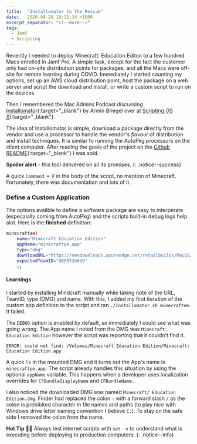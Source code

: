 ```yaml
---
title:  "Installomator to the Rescue"
date:   2020-08-28 19:32:34 +1000
excerpt_separator: "<!--more-->"
tags:
  - Jamf
  - Scripting
---
```

Recently I needed to deploy Minecraft: Education Editon to a few hundred Macs enrolled in Jamf Pro. A simple task, except for the fact the customer only had on-site distribution points for packages, and all the Macs were off-site for remote learning during COVID. Immediately I started counting my options, set up an AWS cloud distribution point, host the package on a web server and script the download and install, or write a custom script to run on the devices.

Then I remembered the Mac Admins Podcast discussing [Installomator](https://github.com/scriptingosx/Installomator){:target="_blank"} by Armin Briegel over at [Scripting OS X](https://scriptingosx.com/){:target="_blank"}. 

<!--more-->

The idea of Installomator is simple, download a package directly from the vendor and use a processor to handle the vendor's _flavour_ of distribution and install techniques. It is similar to running the AutoPkg processors on the client computer. After reading the goals of the project on the [Github README](https://github.com/scriptingosx/Installomator#goals){:target="_blank"} I was sold.

**Spoiler alert** - this tool delivered on all its promises.
{: .notice--success}

A quick `Command + F` in the body of the script, no mention of Minecraft. Fortunately, there was documentation and lots of it. 

### Define a Custom Application

The options availble to define a software package are easy to interperate (especaially coming from AutoPkg) and the scripts built-in debug logs help alot. Here is the **finished** definition:

```bash
minecraftee)
    name="Minecraft Education Edition"
    appName="minecraftpe.app"
    type="dmg"
    downloadURL="https://meedownloads.azureedge.net/retailbuilds/MacOS/Minecraft_Education_Edition.dmg"
    expectedTeamID="UBF8T346G9"
    ;;
```

#### Learnings

I started by installing Mindcraft manually while taking note of the URL, TeamID, type (DMG) and name. With this, I added my first iteration of the custom app definition to the script and ran `./Installomator.sh minecraftee`. It failed. 

The `DEBUG` option is enabled by default, so immediately I could see what was going wrong. The App name I noted from the DMG was `Minecraft: Education Edition` however the script was reporting that it couldn't find it.

```
ERROR: could not find: /Volumes/Minecraft Education Edition/Minecraft: Education Edition.app
```

A quick `ls` in the mounted DMG and it turns out the App's name is `minecraftpe.app`. The script already handles this situation by using the optional `appName` variable. This happens when a developer uses localization overrides for `CFBundleDisplayName` and `CFBundleName.`

I also noticed the downloaded DMG was named `Minecraft/ Education Edition.dmg`. Finder had replaced the colon `:` with a forward slash `/` as the colon is prohibited character in file names and paths (to play nice with Windows drive letter naming convention I believe `C:`). To stay on the safe side I removed the colon from the name. 

**Hot Tip** 💁‍♂️ Always test internet scripts with `set -x` to understand what is executing before deploying to production computers. 
{: .notice--info}